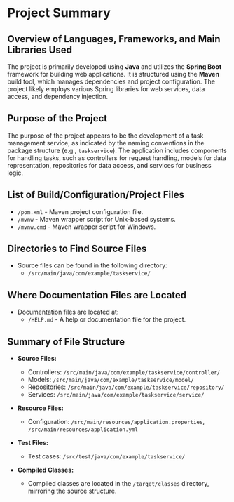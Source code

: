 # Project Summary

## Overview of Languages, Frameworks, and Main Libraries Used
The project is primarily developed using **Java** and utilizes the **Spring Boot** framework for building web applications. It is structured using the **Maven** build tool, which manages dependencies and project configuration. The project likely employs various Spring libraries for web services, data access, and dependency injection.

## Purpose of the Project
The purpose of the project appears to be the development of a task management service, as indicated by the naming conventions in the package structure (e.g., `taskservice`). The application includes components for handling tasks, such as controllers for request handling, models for data representation, repositories for data access, and services for business logic.

## List of Build/Configuration/Project Files
- `/pom.xml` - Maven project configuration file.
- `/mvnw` - Maven wrapper script for Unix-based systems.
- `/mvnw.cmd` - Maven wrapper script for Windows.

## Directories to Find Source Files
- Source files can be found in the following directory:
  - `/src/main/java/com/example/taskservice/`
  
## Where Documentation Files are Located
- Documentation files are located at:
  - `/HELP.md` - A help or documentation file for the project.

## Summary of File Structure
- **Source Files:**
  - Controllers: `/src/main/java/com/example/taskservice/controller/`
  - Models: `/src/main/java/com/example/taskservice/model/`
  - Repositories: `/src/main/java/com/example/taskservice/repository/`
  - Services: `/src/main/java/com/example/taskservice/service/`
  
- **Resource Files:**
  - Configuration: `/src/main/resources/application.properties`, `/src/main/resources/application.yml`
  
- **Test Files:**
  - Test cases: `/src/test/java/com/example/taskservice/`

- **Compiled Classes:**
  - Compiled classes are located in the `/target/classes` directory, mirroring the source structure.